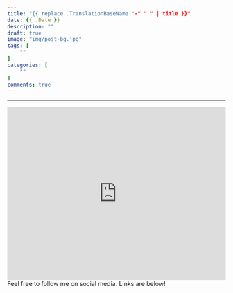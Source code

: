 ```yaml
---
title: "{{ replace .TranslationBaseName "-" " " | title }}"
date: {{ .Date }}
description: ""
draft: true
image: "img/post-bg.jpg"
tags: [
    ""
]
categories: [
    ""
]
comments: true
---
```




---
<iframe src="https://upscri.be/b6f3d5?as_embed" height="400" frameborder="0" style="width:100%;max-width:800px;margin:0 auto;"></iframe>
Feel free to follow me on social media. Links are below!